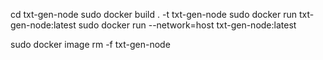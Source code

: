 cd txt-gen-node
sudo docker build . -t txt-gen-node
sudo docker run txt-gen-node:latest
sudo docker run --network=host txt-gen-node:latest

sudo docker image rm -f txt-gen-node
